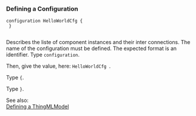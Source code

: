 ### <a name="Defining-a-Configuration"></a>Defining a Configuration

```
configuration HelloWorldCfg {
 }


```
Describes the liste of component instances and their inter connections. The name of the configuration must be defined. The expected format is an identifier.
Type `configuration`. 

Then, give the value, here: `HelloWorldCfg `.


Type `{`. 

Type `}`. 

See also:<br/>
[Defining a ThingMLModel](Defining-a-ThingMLModel)
